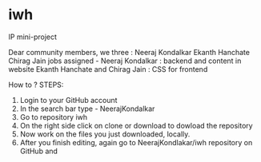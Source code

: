 # iwh
IP mini-project

Dear community members, we three : Neeraj Kondalkar
                                   Ekanth Hanchate
                                   Chirag Jain
jobs assigned -
Neeraj Kondalkar : backend and content in website
Ekanth Hanchate and Chirag Jain : CSS for frontend

How to ?  STEPS:
1) Login to your GitHub account
2) In the search bar type -   NeerajKondalkar
3) Go to repository iwh
4) On the right side click on clone or download to dowload the repository
5) Now work on the files you just downloaded, locally.
6) After you finish editing, again go to NeerajKondlakar/iwh repository on GitHub and 
